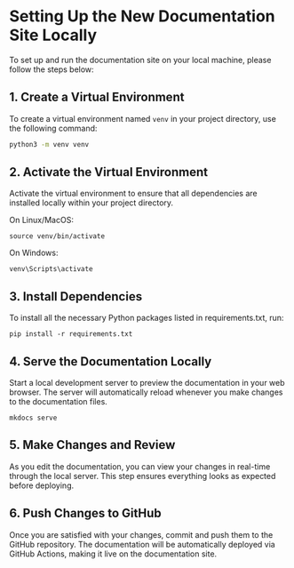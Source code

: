 # Setting Up the New Documentation Site Locally

To set up and run the documentation site on your local machine, please follow the steps below:

## 1. Create a Virtual Environment

To create a virtual environment named `venv` in your project directory, use the following command:

```bash
python3 -m venv venv
```

## 2. Activate the Virtual Environment

Activate the virtual environment to ensure that all dependencies are installed locally within your project directory.

On Linux/MacOS:

```
source venv/bin/activate
```

On Windows:

```
venv\Scripts\activate
```

## 3. Install Dependencies

To install all the necessary Python packages listed in requirements.txt, run:

```
pip install -r requirements.txt
```

## 4. Serve the Documentation Locally

Start a local development server to preview the documentation in your web browser. The server will automatically reload whenever you make changes to the documentation files.

```
mkdocs serve
```

## 5. Make Changes and Review

As you edit the documentation, you can view your changes in real-time through the local server. This step ensures everything looks as expected before deploying.

## 6. Push Changes to GitHub

Once you are satisfied with your changes, commit and push them to the GitHub repository. The documentation will be automatically deployed via GitHub Actions, making it live on the documentation site.
